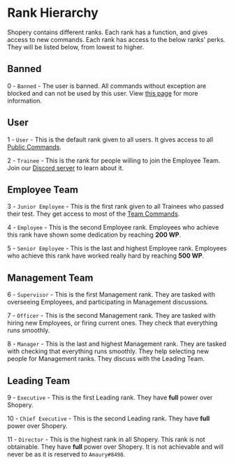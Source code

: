 # Rank Hierarchy

Shopery contains different ranks. Each rank has a function, and gives access to new commands. Each rank has access to the below ranks' perks. They will be listed below, from lowest to higher.

## Banned

0 - `Banned` - The user is banned. All commands without exception are blocked and can not be used by this user. View [this page](other/bans.md) for more information.

## User

1 - `User` - This is the default rank given to all users. It gives access to all [Public Commands](commands.md#public-commands).

2 - `Trainee` - This is the rank for people willing to join the Employee Team. Join our [Discord server](https://amaury.xyz/discord) to learn about it.

## Employee Team

3 - `Junior Employee` - This is the first rank given to all Trainees who passed their test. They get access to most of the [Team Commands](commands.md#team-commands).

4 - `Employee` - This is the second Employee rank. Employees who achieve this rank have shown some dedication by reaching **200 WP**.

5 - `Senior Employee` - This is the last and highest Employee rank. Employees who achieve this rank have worked really hard by reaching **500 WP**.

## Management Team

6 - `Supervisor` - This is the first Management rank. They are tasked with overseeing Employees, and participating in Management discussions.

7 - `Officer` - This is the second Management rank. They are tasked with hiring new Employees, or firing current ones. They check that everything runs smoothly.

8 - `Manager` - This is the last and highest Management rank. They are tasked with checking that everything runs smoothly. They help selecting new people for Management ranks. They discuss with the Leading Team.

## Leading Team

9 - `Executive` - This is the first Leading rank. They have **full** power over Shopery.

10 - `Chief Executive` - This is the second Leading rank. They have **full** power over Shopery.

11 - `Director` - This is the highest rank in all Shopery. This rank is not obtainable. They have **full** power over Shopery. It is not achievable and will never be as it is reserved to `Amaury#8490`.

